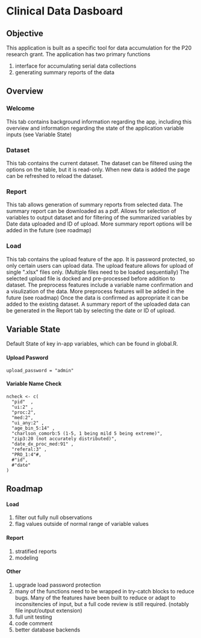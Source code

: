 # Clinical Data Dasboard

## Objective

This application is built as a specific tool for data accumulation for the P20 research grant. The application has two primary functions

1.  interface for accumulating serial data collections
2.  generating summary reports of the data

## Overview

### Welcome

This tab contains background information regarding the app, including this overview and information regarding the state of the application variable inputs (see Variable State)

### Dataset

This tab contains the current dataset. The dataset can be filtered using the options on the table, but it is read-only. When new data is added the page can be refreshed to reload the dataset.

### Report

This tab allows generation of summary reports from selected data. The summary report can be downloaded as a pdf. Allows for selection of variables to output dataset and for filtering of the summarized variables by Date data uploaded and ID of upload. More summary report options will be added in the future (see roadmap)

### Load

This tab contains the upload feature of the app. It is password protected, so only certain users can upload data. The upload feature allows for upload of single ".xlsx" files only. (Multiple files need to be loaded sequentially) The selected upload file is docked and pre-processed before addition to dataset. The preprocess features include a variable name confirmation and a visulization of the data. More preprocess features will be added in the future (see roadmap) Once the data is confirmed as appropriate it can be added to the existing dataset. A summary report of the uploaded data can be generated in the Report tab by selecting the date or ID of upload.

## Variable State

Default State of key in-app variables, which can be found in global.R.

#### Upload Pasword

`upload_password = "admin"`

#### Variable Name Check

    ncheck <- c(
      "pid"  ,
      "ui:2" ,
      "proc:2",
      "med:2",
      "ui_any:2" ,
      "age_bin_5:14" ,
      "charlson_comorb:5 (1-5, 1 being mild 5 being extreme)",
      "zip3:20 (not accurately distributed)",
      "date_dx_proc_med:91" ,
      "referal:3" ,
      "PRO_1:4"#,
      #"id",
      #"date"
    )

## Roadmap

#### Load

1.  filter out fully null observations
2.  flag values outside of normal range of variable values

#### Report

1.  stratified reports
2.  modeling

#### Other

1.  upgrade load password protection
2.  many of the functions need to be wrapped in try-catch blocks to reduce bugs. Many of the features have been built to reduce or adapt to inconsitencies of input, but a full code review is still required. (notably file input/output extension)
3.  full unit testing
4.  code comment
5.  better database backends
